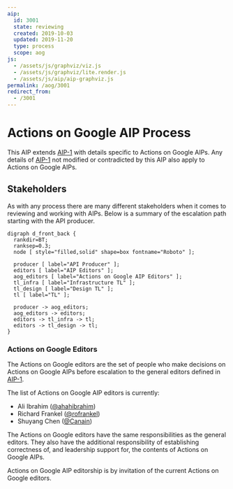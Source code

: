 ```yaml
---
aip:
  id: 3001
  state: reviewing
  created: 2019-10-03
  updated: 2019-11-20
  type: process
  scope: aog
js:
  - /assets/js/graphviz/viz.js
  - /assets/js/graphviz/lite.render.js
  - /assets/js/aip/aip-graphviz.js
permalink: /aog/3001
redirect_from:
  - /3001
---
```


# Actions on Google AIP Process

This AIP extends [AIP-1][] with details specific to Actions on Google AIPs. Any
details of [AIP-1][] not modified or contradicted by this AIP also apply to
Actions on Google AIPs.

## Stakeholders

As with any process there are many different stakeholders when it comes to
reviewing and working with AIPs. Below is a summary of the escalation path
starting with the API producer.

```graphviz
digraph d_front_back {
  rankdir=BT;
  ranksep=0.3;
  node [ style="filled,solid" shape=box fontname="Roboto" ];

  producer [ label="API Producer" ];
  editors [ label="AIP Editors" ];
  aog_editors [ label="Actions on Google AIP Editors" ];
  tl_infra [ label="Infrastructure TL" ];
  tl_design [ label="Design TL" ];
  tl [ label="TL" ];

  producer -> aog_editors;
  aog_editors -> editors;
  editors -> tl_infra -> tl;
  editors -> tl_design -> tl;
}
```

### Actions on Google Editors

The Actions on Google editors are the set of people who make decisions on
Actions on Google AIPs before escalation to the general editors defined in
[AIP-1][].

The list of Actions on Google AIP editors is currently:

- Ali Ibrahim ([@ahahibrahim][])
- Richard Frankel ([@rofrankel][])
- Shuyang Chen ([@Canain][])

The Actions on Google editors have the same responsibilities as the general
editors. They also have the additional responsibility of establishing
correctness of, and leadership support for, the contents of Actions on Google
AIPs.

Actions on Google AIP editorship is by invitation of the current Actions on
Google editors.

[aip-1]: ../0001.md
[@ahahibrahim]: https://github.com/ahahibrahim
[@rofrankel]: https://github.com/rofrankel
[@Canain]: https://github.com/Canain
